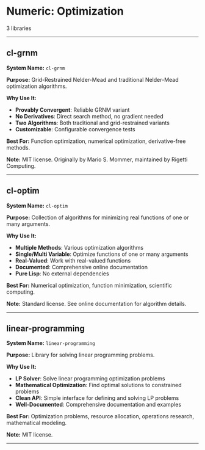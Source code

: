 # Numeric: Optimization

3 libraries

---

## cl-grnm

**System Name:** `cl-grnm`

**Purpose:** Grid-Restrained Nelder-Mead and traditional Nelder-Mead optimization algorithms.

**Why Use It:**
- **Provably Convergent**: Reliable GRNM variant
- **No Derivatives**: Direct search method, no gradient needed
- **Two Algorithms**: Both traditional and grid-restrained variants
- **Customizable**: Configurable convergence tests

**Best For:** Function optimization, numerical optimization, derivative-free methods.

**Note:** MIT license. Originally by Mario S. Mommer, maintained by Rigetti Computing.

---


## cl-optim

**System Name:** `cl-optim`

**Purpose:** Collection of algorithms for minimizing real functions of one or many arguments.

**Why Use It:**
- **Multiple Methods**: Various optimization algorithms
- **Single/Multi Variable**: Optimize functions of one or many arguments
- **Real-Valued**: Work with real-valued functions
- **Documented**: Comprehensive online documentation
- **Pure Lisp**: No external dependencies

**Best For:** Numerical optimization, function minimization, scientific computing.

**Note:** Standard license. See online documentation for algorithm details.

---


## linear-programming

**System Name:** `linear-programming`

**Purpose:** Library for solving linear programming problems.

**Why Use It:**
- **LP Solver**: Solve linear programming optimization problems
- **Mathematical Optimization**: Find optimal solutions to constrained problems
- **Clean API**: Simple interface for defining and solving LP problems
- **Well-Documented**: Comprehensive documentation and examples

**Best For:** Optimization problems, resource allocation, operations research, mathematical modeling.

**Note:** MIT license.

---


